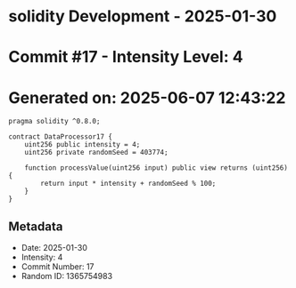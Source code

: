 ﻿# solidity Development - 2025-01-30
# Commit #17 - Intensity Level: 4
# Generated on: 2025-06-07 12:43:22
```solidity
pragma solidity ^0.8.0;

contract DataProcessor17 {
    uint256 public intensity = 4;
    uint256 private randomSeed = 403774;

    function processValue(uint256 input) public view returns (uint256) {
        return input * intensity + randomSeed % 100;
    }
}
```
## Metadata
- Date: 2025-01-30
- Intensity: 4
- Commit Number: 17
- Random ID: 1365754983
